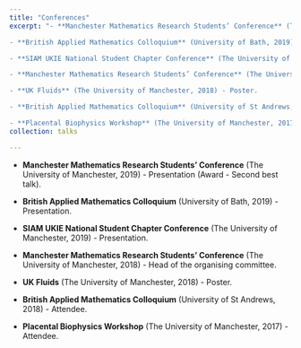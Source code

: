 ```yaml
---
title: "Conferences"
excerpt: "- **Manchester Mathematics Research Students’ Conference** (The University of Manchester, 2019) - Presentation (Award - Second best talk).

- **British Applied Mathematics Colloquium** (University of Bath, 2019) - Presentation.

- **SIAM UKIE National Student Chapter Conference** (The University of Manchester, 2019) - Presentation.

- **Manchester Mathematics Research Students’ Conference** (The University of Manchester, 2018) - Head of the organising committee.

- **UK Fluids** (The University of Manchester, 2018) - Poster.

- **British Applied Mathematics Colloquium** (University of St Andrews, 2018) - Attendee.

- **Placental Biophysics Workshop** (The University of Manchester, 2017) - Attendee."
collection: talks

---
```


- **Manchester Mathematics Research Students’ Conference** (The University of Manchester, 2019) - Presentation (Award - Second best talk).

- **British Applied Mathematics Colloquium** (University of Bath, 2019) - Presentation.

- **SIAM UKIE National Student Chapter Conference** (The University of Manchester, 2019) - Presentation.

- **Manchester Mathematics Research Students’ Conference** (The University of Manchester, 2018) - Head of the organising committee.

- **UK Fluids** (The University of Manchester, 2018) - Poster.

- **British Applied Mathematics Colloquium** (University of St Andrews, 2018) - Attendee.

- **Placental Biophysics Workshop** (The University of Manchester, 2017) - Attendee.

